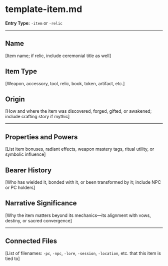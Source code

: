 # template-item.md
**Entry Type:** `-item` or `-relic`

---

## Name
[Item name; if relic, include ceremonial title as well]

## Item Type
[Weapon, accessory, tool, relic, book, token, artifact, etc.]

## Origin
[How and where the item was discovered, forged, gifted, or awakened; include crafting story if mythic]

---

## Properties and Powers
[List item bonuses, radiant effects, weapon mastery tags, ritual utility, or symbolic influence]

## Bearer History
[Who has wielded it, bonded with it, or been transformed by it; include NPC or PC holders]

## Narrative Significance
[Why the item matters beyond its mechanics—its alignment with vows, destiny, or sacred convergence]

---

## Connected Files
[List of filenames: `-pc`, `-npc`, `-lore`, `-session`, `-location`, etc. that this item is tied to]
